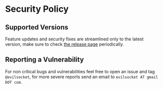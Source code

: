 # Security Policy

## Supported Versions

Feature updates and security fixes are streamlined only to the latest version, make sure to check [the release page](https://github.com/bettercap/bettercap/releases) periodically.

## Reporting a Vulnerability

For non critical bugs and vulnerabilities feel free to open an issue and tag `@evilsocket`, for more severe reports send an email to `evilsocket AT gmail DOT com`.
